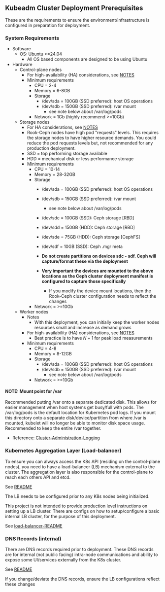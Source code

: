 ## Kubeadm Cluster Deployment Prerequisites

These are the requirements to ensure the environment/infrastructure is configured in preparation for deployment.

### System Requirements

- Software
  - OS: Ubuntu >=24.04
    - All OS based components are designed to be using Ubuntu
- Hardware
  - Control-plane nodes
    - For high-availability (HA) considerations, see [NOTES](NOTES.md#high-availability-ha---things-to-consider)
    - Minimum requirements
      - CPU = 2-4
      - Memory = 6-8GB
      - Storage
        - /dev/sda = 100GB (SSD preferred): host OS operations
        - /dev/sdb = 150GB (SSD preferred): /var mount
          - see note below about /var/log/pods
      - Network = 1Gb (highly recommend >=10Gb)
  - Storage nodes
    - For HA considerations, see [NOTES](NOTES.md#storage-node-availability)
    - Rook-Ceph nodes have high pod "requests" levels.  This requires the storage nodes to have higher resource demands.  You could reduce the pod requests levels but, not recommended for any production deployment.
    - SSD = top performing storage available
    - HDD = mechanical disk or less performance storage
    - Minimum requirements
      - CPU = 10-14
      - Memory = 28-32GB
      - Storage
        - /dev/sda = 100GB (SSD preferred): host OS operations
        - /dev/sdb = 150GB (SSD preferred): /var mount
          - see note below about /var/log/pods
        - /dev/sdc = 100GB (SSD): Ceph storage \[RBD]
        - /dev/sdd = 150GB (HDD): Ceph storage \[RBD]
        - /dev/sde = 75GB (HDD): Ceph storage \[CephFS]
        - /dev/sdf = 10GB (SSD): Ceph .mgr meta

        - **Do not create partitions on devices sdc - sdf.  Ceph will capture/format these via the deployment**
        - **Very important the devices are mounted to the above locations as the Ceph cluster deployment manifest is configured to capture those specifically**
          - If you modify the device mount locations, then the Rook-Ceph cluster configuration needs to reflect the changes
      - Network = >=10Gb
  - Worker nodes
    - Notes
      - With this deployment, you can initially keep the worker nodes resources small and increase as demand grows
    - For high-availability (HA) considerations, see [NOTES](NOTES.md#impact-radius-for-worker-nodes)
      - Best practice is to have $N + 1$ for peak load measurements
    - Minimum requirements
      - CPU = 4-8
      - Memory = 8-12GB
      - Storage
        - /dev/sda = 100GB (SSD preferred): host OS operations
        - /dev/sdb = 150GB (SSD preferred): /var mount
          - see note below about /var/log/pods
      - Network = >=10Gb

#### NOTE: Mount point for **/var**

Recommended putting /var onto a separate dedicated disk.  This allows for easier management when host systems get busy/full with pods.  The /var/log/pods is the default location for Kubernetes pod logs.  If you mount this directory onto a separate disk/device/partition from where /var is mounted, kubelet will no longer be able to monitor disk space usage.  Recommended to keep the entire /var together.

- Reference: [Cluster-Administration-Logging](https://kubernetes.io/docs/concepts/cluster-administration/logging/#log-location-node)

### Kubernetes Aggregation Layer (Load-balancer)

To ensure you can always access the K8s API (residing on the control-plane nodes), you need to have a load-balancer (LB) mechanism external to the cluster.  The aggregation layer is also responsible for the control-plane to reach each others API and etcd.  

See [README](README.md#kubernetes-environment)

The LB needs to be configured prior to any K8s nodes being initialized.

This project is not intended to provide production level instructions on setting up a LB cluster.  There are configs on how to setup/configure a basic internal LB cluster, for the purpose of this deployment.

See [load-balancer-README](load-balancer/README.md)

### DNS Records (internal)

There are DNS records required prior to deployment.  These DNS records are for internal (not public facing) intra-node communications and ability to expose some UI/services externally from the K8s cluster.

See [README](README.md#kubernetes-environment)

If you change/deviate the DNS records, ensure the LB configurations reflect these changes

